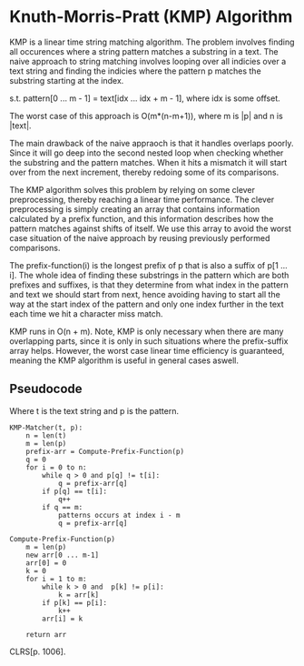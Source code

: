 # Knuth-Morris-Pratt (KMP) Algorithm
KMP is a linear time string matching algorithm. The problem involves finding
all occurences where a string pattern matches a substring in a text.
The naive approach to string matching involves
looping over all indicies over a text string and finding the indicies
where the pattern p matches the substring starting at the index.

s.t. pattern[0 ... m - 1] = text[idx ... idx + m - 1], where idx is some offset.

The worst case of this approach is O(m*(n-m+1)), where m is |p| and n is |text|.

The main drawback of the naive appraoch is that it handles overlaps
poorly. Since it will go deep into the second nested loop when checking
whether the substring and the pattern matches. When it hits a mismatch
it will start over from the next increment, thereby redoing some of its
comparisons.

The KMP algorithm solves this problem by relying on some clever preprocessing,
thereby reaching a linear time performance. The clever preprocessing is simply
creating an array that contains information calculated by a prefix function, and this information describes how the pattern matches against shifts of itself. 
We use this array to avoid the worst case situation of the naive approach by reusing previously performed comparisons.

The prefix-function(i) is the longest prefix of p that is also a suffix of p[1 ... i]. The whole idea of finding these substrings in the
pattern which are both prefixes and suffixes, is that they determine from what index in the pattern and text we should start from next, hence
avoiding having to start all the way at the start index of the pattern and only one index further in the text each time we hit a
character miss match.

KMP runs in O(n + m). Note, KMP is only necessary when there are many overlapping parts, since it is only in such
situations where the prefix-suffix array helps. However, the worst case linear time efficiency is guaranteed, meaning
the KMP algorithm is useful in general cases aswell. 

## Pseudocode
Where t is the text string and p is the pattern.

    KMP-Matcher(t, p):
        n = len(t)
        m = len(p)
        prefix-arr = Compute-Prefix-Function(p)
        q = 0
        for i = 0 to n:
            while q > 0 and p[q] != t[i]:
                q = prefix-arr[q]
            if p[q] == t[i]:
                q++
            if q == m:
                patterns occurs at index i - m
                q = prefix-arr[q]

    Compute-Prefix-Function(p)
        m = len(p)
        new arr[0 ... m-1]
        arr[0] = 0
        k = 0
        for i = 1 to m:
            while k > 0 and  p[k] != p[i]:
                k = arr[k]
            if p[k] == p[i]:
                k++
            arr[i] = k
        
        return arr

CLRS[p. 1006].



